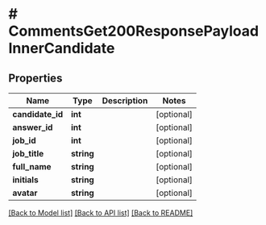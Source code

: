 # # CommentsGet200ResponsePayloadInnerCandidate

## Properties

Name | Type | Description | Notes
------------ | ------------- | ------------- | -------------
**candidate_id** | **int** |  | [optional]
**answer_id** | **int** |  | [optional]
**job_id** | **int** |  | [optional]
**job_title** | **string** |  | [optional]
**full_name** | **string** |  | [optional]
**initials** | **string** |  | [optional]
**avatar** | **string** |  | [optional]

[[Back to Model list]](../../README.md#models) [[Back to API list]](../../README.md#endpoints) [[Back to README]](../../README.md)
